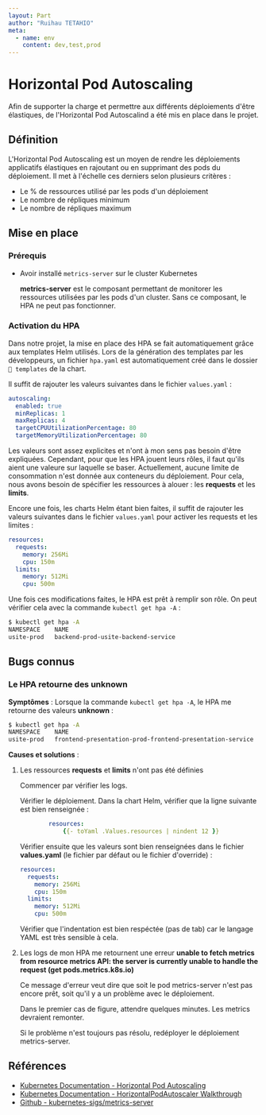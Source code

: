 ```yaml
---
layout: Part
author: "Ruihau TETAHIO"
meta:
  - name: env
    content: dev,test,prod
---
```


# Horizontal Pod Autoscaling

Afin de supporter la charge et permettre aux différents déploiements d'être élastiques, de l'Horizontal Pod Autoscalind a été mis en place dans le projet.

## Définition

L'Horizontal Pod Autoscaling est un moyen de rendre les déploiements applicatifs élastiques en rajoutant ou en supprimant des pods du déploiement. Il met à l'échelle ces derniers selon plusieurs critères :

- Le % de ressources utilisé par les pods d'un déploiement
- Le nombre de répliques minimum
- Le nombre de répliques maximum

## Mise en place

### Prérequis

- Avoir installé `metrics-server` sur le cluster Kubernetes

    **metrics-server** est le composant permettant de monitorer les ressources utilisées par les pods d'un cluster. Sans ce composant, le HPA ne peut pas fonctionner.

### Activation du HPA

Dans notre projet, la mise en place des HPA se fait automatiquement grâce aux templates Helm utilisés. Lors de la génération des templates par les développeurs, un fichier `hpa.yaml` est automatiquement créé dans le dossier `📁 templates` de la chart.

Il suffit de rajouter les valeurs suivantes dans le fichier `values.yaml` :

```yaml
autoscaling:
  enabled: true
  minReplicas: 1
  maxReplicas: 4
  targetCPUUtilizationPercentage: 80
  targetMemoryUtilizationPercentage: 80
```

Les valeurs sont assez explicites et n'ont à mon sens pas besoin d'être expliquées. Cependant, pour que les HPA jouent leurs rôles, il faut qu'ils aient une valeure sur laquelle se baser. Actuellement, aucune limite de consommation n'est donnée aux conteneurs du déploiement. Pour cela, nous avons besoin de spécifier les ressources à alouer : les **requests** et les **limits**.

Encore une fois, les charts Helm étant bien faites, il suffit de rajouter les valeurs suivantes dans le fichier `values.yaml` pour activer les requests et les limites :

```yaml
resources:
  requests:
    memory: 256Mi
    cpu: 150m
  limits:
    memory: 512Mi
    cpu: 500m
```

Une fois ces modifications faites, le HPA est prêt à remplir son rôle. On peut vérifier cela avec la commande `kubectl get hpa -A` :

```bash
$ kubectl get hpa -A
NAMESPACE    NAME                                                       REFERENCE                                                             TARGETS           MINPODS   MAXPODS   REPLICAS   AGE
usite-prod   backend-prod-usite-backend-service                         Deployment/backend-prod-usite-backend-service                         45%/80%, 2%/80%   1         4         1          77m
```

## Bugs connus

### Le HPA retourne des unknown

**Symptômes** : Lorsque la commande `kubectl get hpa -A`, le HPA me retourne des valeurs **unknown** :

```bash
$ kubectl get hpa -A
NAMESPACE    NAME                                                       REFERENCE                                                             TARGETS           MINPODS   MAXPODS   REPLICAS   AGE
usite-prod   frontend-presentation-prod-frontend-presentation-service   Deployment/frontend-presentation-prod-frontend-presentation-service   45%/80%, 6%/80%   1         4         2          77m
```

**Causes et solutions** :

1. Les ressources **requests** et **limits** n'ont pas été définies

    Commencer par vérifier les logs.

    Vérifier le déploiement.  Dans la chart Helm, vérifier que la ligne suivante est bien renseignée :

    ```yaml
            resources:
                {{- toYaml .Values.resources | nindent 12 }}
    ```

    Vérifier ensuite que les valeurs sont bien renseignées dans le fichier **values.yaml** (le fichier par défaut ou le fichier d'override) :

    ```yaml
    resources:
      requests:
        memory: 256Mi
        cpu: 150m
      limits:
        memory: 512Mi
        cpu: 500m
    ```

    Vérifier que l'indentation est bien respéctée (pas de tab) car le langage YAML est très sensible à cela.

2. Les logs de mon HPA me retournent une erreur **unable to fetch metrics from resource metrics API: the server is currently unable to handle the request (get pods.metrics.k8s.io)**

    Ce message d'erreur veut dire que soit le pod metrics-server n'est pas encore prêt, soit qu'il y a un problème avec le déploiement.

    Dans le premier cas de figure, attendre quelques minutes. Les metrics devraient remonter.

    Si le problème n'est toujours pas résolu, redéployer le déploiement metrics-server.

## Références

- [Kubernetes Documentation - Horizontal Pod Autoscaling](https://kubernetes.io/docs/tasks/run-application/horizontal-pod-autoscale/)
- [Kubernetes Documentation - HorizontalPodAutoscaler Walkthrough](https://kubernetes.io/docs/tasks/run-application/horizontal-pod-autoscale-walkthrough/)
- [Github - kubernetes-sigs/metrics-server](https://github.com/kubernetes-sigs/metrics-server)
